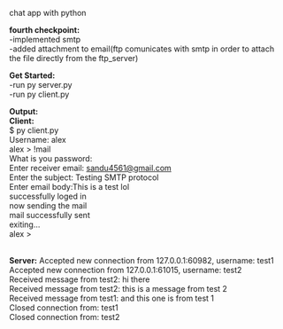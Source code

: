 chat app with python

**fourth checkpoint:**<br />
-implemented smtp<br />
-added attachment to email(ftp comunicates with smtp in order to attach the file directly from the ftp_server)<br />

**Get Started:**<br />
-run py server.py<br />
-run py client.py<br />

**Output:<br />
Client:**<br />
$ py client.py<br />
Username: alex<br />
alex > !mail<br />
What is you password:<br />
Enter receiver email: sandu4561@gmail.com<br />
Enter the subject: Testing SMTP protocol<br />
Enter email body:This is a test lol<br />
successfully loged in<br />
now sending the mail<br />
mail successfully sent<br />
exiting...<br />
alex > <br />
<br />


**Server:**
Accepted new connection from 127.0.0.1:60982, username: test1<br />
Accepted new connection from 127.0.0.1:61015, username: test2<br />
Received message from test2: hi there<br />
Received message from test2: this is a message from test 2<br />
Received message from test1: and this one is from test 1<br />
Closed connection from: test1<br />
Closed connection from: test2<br />

